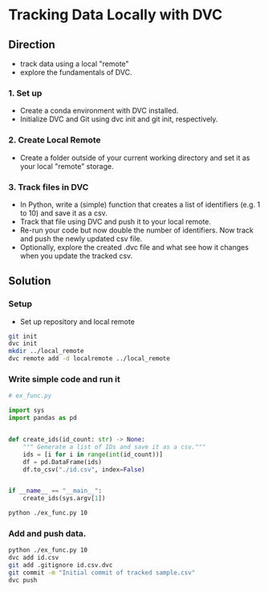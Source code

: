 # Tracking Data Locally with DVC

## Direction
- track data using a local "remote" 
- explore the fundamentals of DVC.

### 1. Set up
- Create a conda environment with DVC installed. 
- Initialize DVC and Git using dvc init and git init, respectively.

### 2. Create Local Remote
- Create a folder outside of your current working directory and set it as your local "remote" storage.

### 3. Track files in DVC
- In Python, write a (simple) function that creates a list of identifiers (e.g. 1 to 10) and save it as a csv.
- Track that file using DVC and push it to your local remote.
- Re-run your code but now double the number of identifiers. Now track and push the newly updated csv file.
- Optionally, explore the created .dvc file and what see how it changes when you update the tracked csv.



## Solution

### Setup
- Set up repository and local remote

```bash
git init
dvc init
mkdir ../local_remote
dvc remote add -d localremote ../local_remote
```

### Write simple code and run it

```python
# ex_func.py

import sys
import pandas as pd


def create_ids(id_count: str) -> None:
    """ Generate a list of IDs and save it as a csv."""
    ids = [i for i in range(int(id_count))]
    df = pd.DataFrame(ids)
    df.to_csv("./id.csv", index=False)


if __name__ == "__main__":
    create_ids(sys.argv[1])
```

```bash
python ./ex_func.py 10
```

### Add and push data.
```bash
python ./ex_func.py 10
dvc add id.csv
git add .gitignore id.csv.dvc
git commit -m "Initial commit of tracked sample.csv"
dvc push
```





